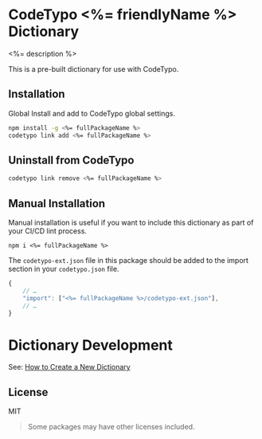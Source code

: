 # CodeTypo <%= friendlyName %> Dictionary

<%= description %>

This is a pre-built dictionary for use with CodeTypo.

## Installation

Global Install and add to CodeTypo global settings.

```sh
npm install -g <%= fullPackageName %>
codetypo link add <%= fullPackageName %>
```

## Uninstall from CodeTypo

```sh
codetypo link remove <%= fullPackageName %>
```

## Manual Installation

Manual installation is useful if you want to include this dictionary as part of your CI/CD lint process.

```
npm i <%= fullPackageName %>
```

The `codetypo-ext.json` file in this package should be added to the import section in your `codetypo.json` file.

```javascript
{
    // …
    "import": ["<%= fullPackageName %>/codetypo-ext.json"],
    // …
}
```

# Dictionary Development

See: [How to Create a New Dictionary](https://github.com/khulnasoft/codetypo#how-to-create-a-new-dictionary)

## License

MIT

> Some packages may have other licenses included.

<!--- @@inject: ../../static/footer.md --->
